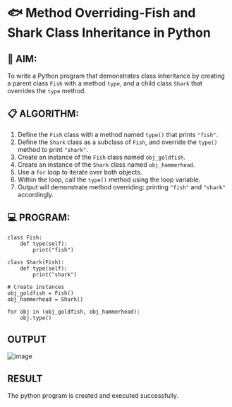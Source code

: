 # 🐟 Method Overriding-Fish and Shark Class Inheritance in Python

## 🧠 AIM:
To write a Python program that demonstrates class inheritance by creating a parent class `Fish` with a method `type`, and a child class `Shark` that overrides the `type` method.

## 📋 ALGORITHM:

1. Define the `Fish` class with a method named `type()` that prints `"fish"`.
2. Define the `Shark` class as a subclass of `Fish`, and override the `type()` method to print `"shark"`.
3. Create an instance of the `Fish` class named `obj_goldfish`.
4. Create an instance of the `Shark` class named `obj_hammerhead`.
5. Use a `for` loop to iterate over both objects.
6. Within the loop, call the `type()` method using the loop variable.
7. Output will demonstrate method overriding: printing `"fish"` and `"shark"` accordingly.

## 💻 PROGRAM:
~~~
class Fish:
    def type(self):
        print("fish")

class Shark(Fish):
    def type(self):
        print("shark")

# Create instances
obj_goldfish = Fish()
obj_hammerhead = Shark()

for obj in (obj_goldfish, obj_hammerhead):
    obj.type()
~~~

## OUTPUT
![image](https://github.com/user-attachments/assets/f670de1d-4112-41b1-b669-f37dfc5d0230)

## RESULT
The python program is created and executed successfully.

